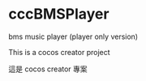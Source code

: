 # cccBMSPlayer
bms music player (player only version)

This is a cocos creator project

這是 cocos creator 專案
